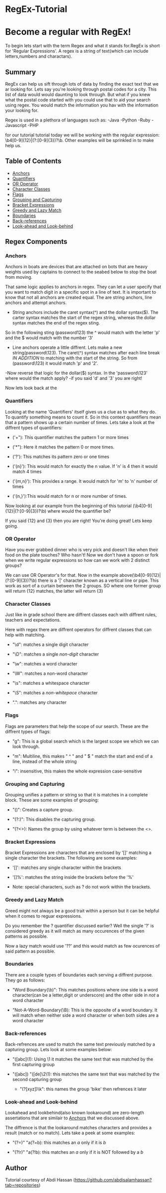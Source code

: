# RegEx-Tutorial

# Become a regular with RegEx!

To begin lets start with the term Regex and what it stands for.RegEx is short for 'Regular Expressions'. A regex is a string of text(which can include letters,numbers and charactars).


 

## Summary

RegEx can help us sift through lots of data by finding the exact text that we ar looking for. Lets say you're looking through postal codes for a city. This list of data would would daunting to look through. But what if you knew what the postal code started with you could use that to aid your search using regex. You would match the information you hav with the information your looking for.

Regex is used in a plethora of languages such as:
 -Java
 -Python
 -Ruby
 -Javascript
 -PHP


for our tutorial tutorial today we will be working with the regular expression: \b4[0-9]{12}|(?:[0-9]{3})?\b. Other examples will be sprinkled in to make help us.


## Table of Contents

- [Anchors](#anchors)
- [Quantifiers](#quantifiers)
- [OR Operator](#or-operator)
- [Character Classes](#character-classes)
- [Flags](#flags)
- [Grouping and Capturing](#grouping-and-capturing)
- [Bracket Expressions](#bracket-expressions)
- [Greedy and Lazy Match](#greedy-and-lazy-match)
- [Boundaries](#boundaries)
- [Back-references](#back-references)
- [Look-ahead and Look-behind](#look-ahead-and-look-behind)

## Regex Components

### Anchors

Anchors in boats are devices that are attached on bots that are heavy weights used by captains to connect to the seabed below to stop the boat from moving.

That same logic applies to anchors in regex. They can let a user specify that you want to match digit in a specific spot in a line of text. It is important to know that not all anchors are created equal. The are string anchors, line anchors and attempt anchors.

- String anchors include the caret syntax(^) and the dollar syntax($). The carter syntax matches the start of the regex string, whereas the dollar syntax matches the end of the regex sting.

So in the following sting (password123) the ^ would match with the letter 'p' and the $ would match with the number '3'

- Line anchors operate a little diffrent. Lets make a new string(password\123). The caret(^) syntax matches after each line break *IN ADDITION* to matching with the start of the string. So from (password\123) it would match 'p' and '2'.

-Now reverse that logic for the dollar($) syntax. In the 'password\123' where would the match apply?
   -if you said 'd' and '3' you are right!

Now lets look back at the 

### Quantifiers

Looking at the name 'Quantifiers' itself gives us a clue as to what they do. To quantify something means to count it. So in this context quantifiers mean that a pattern shows up a certain number of times. Lets take a look at the diffrent types of quantifiers: 

- ('+"): This quantifier matches the pattern 1 or more times

- ('*"): Here it matches the pattern 0 or more times.

- ('?'): This matches its pattern zero or one times

- ('{n}'): This would match for exactly the n value. If 'n' is 4 then it would match 4 times

- ('{m,n}'): This provides a range. It would match for 'm' to 'n' number of times

- ('{n,}'):This would match for n or more number of times.


Now looking at our example from the beginning of this tutorial (\b4[0-9]{12}|(?:[0-9]{3})?\b) where would the quantifier be?

If you said {12} and {3} then you are right! You're doing great! Lets keep going.

### OR Operator

Have you ever grabbed dinner who is very pick and doesn't like when their food on the plate touches? Who hasn't! Now we don't have a spoon or fork when we write regular expressions so how can we work with 2 distinct groups?

We can use OR Operator's for that. Now in the example above(\b4[0-9]{12}|(?:[0-9]{3})?\b) there is a '|' character known as a vertical line or pipe. This work as sort of a curtain between the 2 groups. SO where one former group will return {12} matches, the latter will return {3}


### Character Classes

Just like in grade school there are diffrent classes each with diffrent rules, teachers and expectations.

Here with regex there are diffrent operators for diffrent classes that can help with matching.

- "\d": matches a single digit character

- "\D": matches a single *non-digit* character

- "\w": matches a word character

- "\W": matches a non-word character

- "\s": matches a whitespace character

- "\S": matches a *non-whitepace* character

- ".": matches any character


### Flags

Flags are parameters that help the scope of our search. These are the  diffrent types of flags:

- "g": This is a global search which is the largest scope  we which we can look through.

- "m": Multiline, this makes " ^ " and " $ " match the start and end of a line, instead of the whole string

- "i": insensitive, this makes the whole expression case-sensitive




### Grouping and Capturing

Grouping unifies a pattern or string so that it is matches in a complete block. These are some examples of grouping:

- "()": Creates a capture group.

- "(?:)": This disables the capturing group.

- "(?<>): Names the group by using whatever term is between the <>.


### Bracket Expressions

Bracket Expressions are characters that are enclosed by '[]' matching a single character the brackets. The following are some examples:

- '[]': matches any single character within the brackets

- '[]%': matches the string inside the brackets before the '%'

- Note: special characters, such as ? do not work within the brackets.

### Greedy and Lazy Match

Greed might not always be a good trait within a person but it can be helpful when it comes to reguar expressions. 

Do you remember the ? quantifier discussed earlier? Well the single '?' is considered greedy as it will match as many occurences of the given patterns as possible. 

Now a lazy match would use '??' and this would match as few ocurences of said pattern as possible.

### Boundaries

There are a couple types of boundaries each serving a diffrent purpose. They go as follows:

- "Word Boundary(\b)": This matches positions where one side is a word character(can be a letter,digit or underscore) and the other side in *not* a word character


- "Not-A-Word-Boundary(\B): This is the opposite of a word boundary. It will match when neither side a word character or when both sides are a word character



### Back-references

Back-refrences are used to match the same text previously matched by a capturing group. Lets look at some examples below:

- "([abc]\1): Using \1 it matches the same text that was matched by the first capturing group 

- "([abc])
  "([de]\2\1): this matches the same text that was matched by the second capturing group

  - "(?<bike>[xyz])\k<bike>":  this names the group 'bike' then refrences it later

### Look-ahead and Look-behind

Lookahead and lookbehind(also known lookaround) are zero-length assertations that are similair to [Anchors](#anchors) that we discussed above.

The diffrence is that the lookaround matches characters and provides a result (match or no match). Lets take a peek at some examples:

- "(?=)"
  "a(?=b): this matches an *a* only if it is *b* 

- "(?!r)"
  "a(?!b): this matches an *a* only if it is NOT followed by a *b*


## Author

Tutorial courtesy of Abdi Hassan (https://github.com/abdisalamhassan?tab=repositories)
